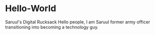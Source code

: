 # Hello-World
Saruul's Digital Rucksack
Hello people, I am Saruul former army officer transitioning into becoming a technology guy. 

